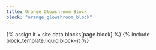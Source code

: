 ```yaml
---
title: Orange Glowshroom Block
block: "orange_glowshroom_block"
---
```


{% assign it = site.data.blocks[page.block] %}
{% include block_template.liquid block=it %}

